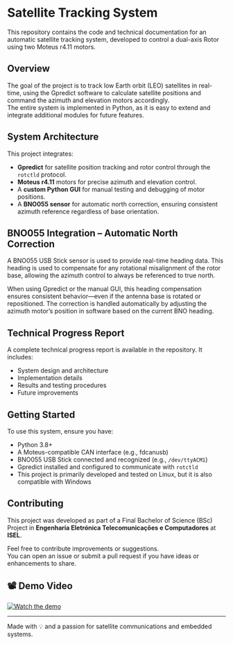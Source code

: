 # **Satellite Tracking System**

This repository contains the code and technical documentation for an automatic satellite tracking system, developed to control a dual-axis Rotor using two Moteus r4.11 motors.

## **Overview**

The goal of the project is to track low Earth orbit (LEO) satellites in real-time, using the Gpredict software to calculate satellite positions and command the azimuth and elevation motors accordingly.  
The entire system is implemented in Python, as it is easy to extend and integrate additional modules for future features.

## **System Architecture**

This project integrates:

- **Gpredict** for satellite position tracking and rotor control through the `rotctld` protocol.
- **Moteus r4.11** motors for precise azimuth and elevation control.
- A **custom Python GUI** for manual testing and debugging of motor positions.
- A **BNO055 sensor** for automatic north correction, ensuring consistent azimuth reference regardless of base orientation.

## **BNO055 Integration – Automatic North Correction**

A BNO055 USB Stick sensor is used to provide real-time heading data. This heading is used to compensate for any rotational misalignment of the rotor base, allowing the azimuth control to always be referenced to true north.

When using Gpredict or the manual GUI, this heading compensation ensures consistent behavior—even if the antenna base is rotated or repositioned. The correction is handled automatically by adjusting the azimuth motor’s position in software based on the current BNO heading.

## **Technical Progress Report**

A complete technical progress report is available in the repository. It includes:

- System design and architecture  
- Implementation details  
- Results and testing procedures  
- Future improvements  

## **Getting Started**

To use this system, ensure you have:

- Python 3.8+  
- A Moteus-compatible CAN interface (e.g., fdcanusb)  
- BNO055 USB Stick connected and recognized (e.g., `/dev/ttyACM1`)  
- Gpredict installed and configured to communicate with `rotctld`
- This project is primarily developed and tested on Linux, but it is also compatible with Windows

## **Contributing**

This project was developed as part of a Final Bachelor of Science (BSc) Project in **Engenharia Eletrónica Telecomunicações e Computadores** at **ISEL**. 

Feel free to contribute improvements or suggestions.  
You can open an issue or submit a pull request if you have ideas or enhancements to share.

## 📽️ Demo Video

[![Watch the demo](https://img.youtube.com/vi/8bVDuRtAQq8/0.jpg)]([https://www.youtube.com/watch?v=abc123XYZ78](https://www.youtube.com/watch?v=8bVDuRtAQq8&ab_channel=MiguelF-Lang))

---

Made with 💡 and a passion for satellite communications and embedded systems.
